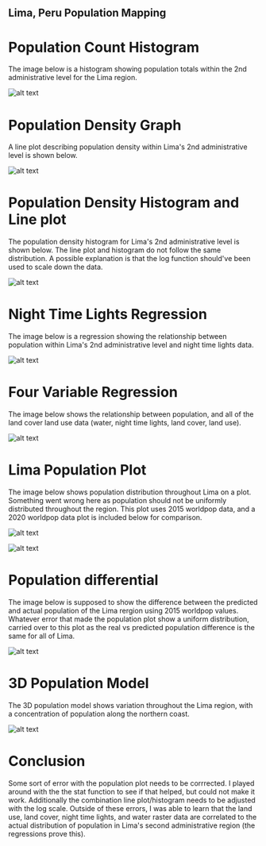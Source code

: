 ## Lima, Peru Population Mapping

# Population Count Histogram

The image below is a histogram showing population totals within the 2nd administrative level for the Lima region.

![alt text](per_adm2_histogram.png)

# Population Density Graph

A line plot describing population density within Lima's 2nd administrative level is shown below.

![alt text](per_adm2_density.png)

# Population Density Histogram and Line plot

The population density histogram for Lima's 2nd administrative level is shown below. The line plot and histogram do not follow the same distribution. A possible explanation is that the log function should've been used to scale down the data.

![alt text](per_density_histogram.png)

# Night Time Lights Regression

The image below is a regression showing the relationship between population within Lima's 2nd administrative level and night time lights data.

![alt text](per_pop20_ntl_regression.png)

# Four Variable Regression

The image below shows the relationship between population, and all of the land cover land use data (water, night time lights, land cover, land use).

![alt text](per_regression_4_variables.png)

# Lima Population Plot

The image below shows population distribution throughout Lima on a plot. Something went wrong here as population should not be uniformly distributed throughout the region. This plot uses 2015 worldpop data, and a 2020 worldpop data plot is included below for comparison.

![alt text](lima%20population.png)

![alt text](Lima%20Population.png)

# Population differential

The image below is supposed to show the difference between the predicted and actual population of the Lima rergion using 2015 worldpop values. Whatever error that made the population plot show a uniform distribution, carried over to this plot as the real vs predicted population difference is the same for all of Lima.

![alt text](limadiff.png)

# 3D Population Model

The 3D population model shows variation throughout the Lima region, with a concentration of population along the northern coast.

![alt text](lima3D.PNG)

# Conclusion

Some sort of error with the population plot needs to be corrrected. I played around with the the stat function to see if that helped, but could not make it work. Additionally the combination line plot/histogram needs to be adjusted with the log scale. Outside of these errors, I was able to learn that the land use, land cover, night time lights, and water raster data are correlated to the actual distribution of population in Lima's second administrative region (the regressions prove this). 
